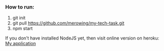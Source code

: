 ### How to run:

1. git init
2. git pull https://github.com/merowing/my-tech-task.git
3. npm start

If you don't have installed NodeJS yet, then visit online version on heroku: [My application](https://banks2.herokuapp.com)